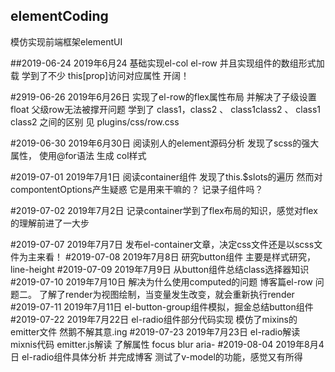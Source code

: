## elementCoding
模仿实现前端框架elementUI

##2019-06-24
2019年6月24  基础实现el-col  el-row 并且实现组件的数组形式加载
学到了不少  this[prop]访问对应属性  开阔！

#2919-06-26
2019年6月26日   实现了el-row的flex属性布局   并解决了子级设置float  父级row无法被撑开问题
学到了 class1，class2 、  class1class2 、 class1 class2 之间的区别  见 plugins/css/row.css

#2019-06-30
2019年6月30日   阅读别人的element源码分析  发现了scss的强大属性， 使用@for语法 生成 col样式

#2019-07-01
2019年7月1日   阅读container组件   发现了this.$slots的遍历   然而对compontentOptions产生疑惑  它是用来干嘛的？ 记录子组件吗？

#2019-07-02
2019年7月2日   记录container学到了flex布局的知识，感觉对flex的理解前进了一大步

#2019-07-07
2019年7月7日    发布el-container文章，决定css文件还是以scss文件为主来看！
#2019-07-08
2019年7月8日    研究button组件 主要是样式研究，line-height
#2019-07-09
2019年7月9日    从button组件总结class选择器知识
#2019-07-10
2019年7月10日    解决为什么使用computed的问题   博客篇el-row 问题二。 了解了render为视图绘制，当变量发生改变，就会重新执行render
#2019-07-11
2019年7月11日    el-button-group组件模拟，掘金总结button组件
#2019-07-22
2019年7月22日    el-radio组件部分代码实现  模仿了mixins的emitter文件  然鹅不解其意.ing
#2019-07-23
2019年7月23日    el-radio解读 mixnis代码 emitter.js解读  了解属性  focus  blur   aria-
#2019-08-04
2019年8月4日    el-radio组件具体分析 并完成博客 测试了v-model的功能，感觉又有所得
